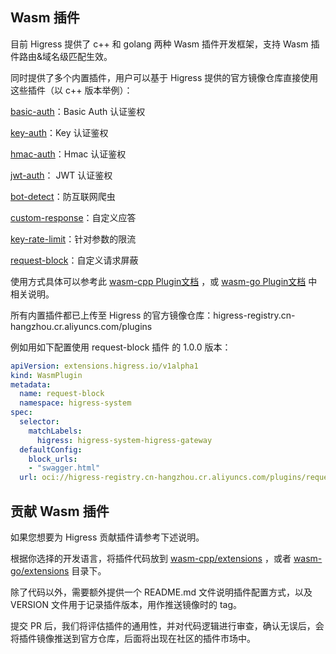 ## Wasm 插件

目前 Higress 提供了 c++ 和 golang 两种 Wasm 插件开发框架，支持 Wasm 插件路由&域名级匹配生效。

同时提供了多个内置插件，用户可以基于 Higress 提供的官方镜像仓库直接使用这些插件（以 c++ 版本举例）：

[basic-auth](./wasm-cpp/extensions/basic_auth)：Basic Auth 认证鉴权

[key-auth](./wasm-cpp/extensions/key_auth)：Key 认证鉴权

[hmac-auth](./wasm-cpp/extensions/hmac_auth)：Hmac 认证鉴权

[jwt-auth](./wasm-cpp/extensions/jwt_auth)： JWT 认证鉴权

[bot-detect](./wasm-cpp/extensions/bot_detect)：防互联网爬虫

[custom-response](./wasm-cpp/extensions/custom_response)：自定义应答

[key-rate-limit](./wasm-cpp/extensions/key_rate_limit)：针对参数的限流

[request-block](./wasm-cpp/extensions/request_block)：自定义请求屏蔽

使用方式具体可以参考此 [wasm-cpp Plugin文档](./wasm-cpp/README.md) ，或 [wasm-go Plugin文档](./wasm-go/README.md) 中相关说明。

所有内置插件都已上传至 Higress 的官方镜像仓库：higress-registry.cn-hangzhou.cr.aliyuncs.com/plugins

例如用如下配置使用 request-block 插件 的 1.0.0 版本：

```yaml
apiVersion: extensions.higress.io/v1alpha1
kind: WasmPlugin
metadata:
  name: request-block
  namespace: higress-system
spec:
  selector:
    matchLabels:
      higress: higress-system-higress-gateway
  defaultConfig:
    block_urls:
    - "swagger.html"
  url: oci://higress-registry.cn-hangzhou.cr.aliyuncs.com/plugins/request-block:1.0.0
```

## 贡献 Wasm 插件

如果您想要为 Higress 贡献插件请参考下述说明。

根据你选择的开发语言，将插件代码放到 [wasm-cpp/extensions](./wasm-cpp/extensions) ，或者 [wasm-go/extensions](./wasm-go/extensions) 目录下。

除了代码以外，需要额外提供一个 README.md 文件说明插件配置方式，以及 VERSION 文件用于记录插件版本，用作推送镜像时的 tag。

提交 PR 后，我们将评估插件的通用性，并对代码逻辑进行审查，确认无误后，会将插件镜像推送到官方仓库，后面将出现在社区的插件市场中。
